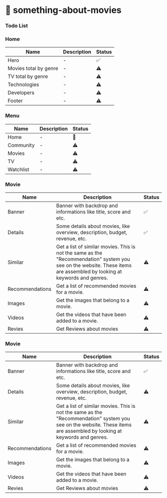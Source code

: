 # 🍿 something-about-movies
### Todo List


### Home 
| Name | Description | Status |
| ---- | ----------- | ------ |
| Hero | - | ✅  |
| Movies total by genre | - |  ⚠  |
| TV total by genre | - |  ⚠  |
| Technologies | - | ⚠  |
| Developers | - | ⚠  |
| Footer | - | ⚠  |

### Menu 
| Name | Description | Status |
| ---- | ----------- | ------ |
| Home | - | 💭 |
| Community | - |  ⚠  |
| Movies | - | ⚠  |
| TV| - | ⚠  |
| Watchlist | - | ⚠  |


### Movie 
| Name | Description | Status |
| ---- | ----------- | ------ |
| Banner | Banner with backdrop and informations like title, score and etc. | ✅  |
| Details | Some details about movies, like overview, description, budget, revenue, etc. | ✅  |
| Similar | Get a list of similar movies. This is not the same as the "Recommendation" system you see on the website. These items are assembled by looking at keywords and genres. | ⚠  |
| Recommendations |  Get a list of recommended movies for a movie. |  ⚠  | 
| Images | Get the images that belong to a movie. | ⚠  | 
| Videos | Get the videos that have been added to a movie. |  ⚠  | 
| Revies | Get Reviews about movies | ⚠ | 

### Movie 
| Name | Description | Status |
| ---- | ----------- | ------ |
| Banner | Banner with backdrop and informations like title, score and etc. | ✅  |
| Details | Some details about movies, like overview, description, budget, revenue, etc. | ⚠ |
| Similar | Get a list of similar movies. This is not the same as the "Recommendation" system you see on the website. These items are assembled by looking at keywords and genres. | ⚠  |
| Recommendations |  Get a list of recommended movies for a movie. |  ⚠  | 
| Images | Get the images that belong to a movie. | ⚠  | 
| Videos | Get the videos that have been added to a movie. |  ⚠  | 
| Revies | Get Reviews about movies | ⚠ | 

